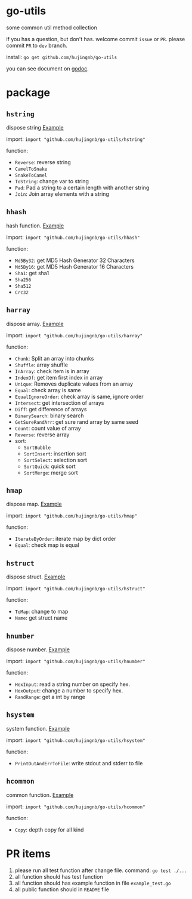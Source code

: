 # go-utils

some common util method collection

if you has a question, but don't has. welcome commit `issue` or `PR`. please commit `PR` to `dev` branch.

install: `go get github.com/hujingnb/go-utils`

you can see document on [godoc](https://pkg.go.dev/github.com/hujingnb/go-utils).

# package 

## `hstring`

dispose string [Example](./hstring/example_test.go)

import: `import "github.com/hujingnb/go-utils/hstring"`

function:

* `Reverse`: reverse string
* `CamelToSnake`
* `SnakeToCamel`
* `ToString`: change var to string
* `Pad`: Pad a string to a certain length with another string
* `Join`: Join array elements with a string

## `hhash`

hash function. [Example](./hhash/example_test.go)

import: `import "github.com/hujingnb/go-utils/hhash"`

function:

* `Md5By32`: get MD5 Hash Generator 32 Characters
* `Md5By16`: get MD5 Hash Generator 16 Characters
* `Sha1`: get sha1
* `Sha256`
* `Sha512`
* `Crc32`

## `harray`

dispose array. [Example](./harray/example_test.go)

import: `import "github.com/hujingnb/go-utils/harray"`

function:

* `Chunk`:  Split an array into chunks
* `Shuffle`: array shuffle
* `InArray`: check item is in array
* `IndexOf`: get item first index in array
* `Unique`: Removes duplicate values from an array
* `Equal`: check array is same
* `EqualIgnoreOrder`: check array is same, ignore order
* `Intersect`: get intersection of arrays
* `Diff`: get difference of arrays
* `BinarySearch`: binary search
* `GetSureRandArr`: get sure rand array by same seed
* `Count`: count value of array
* `Reverse`: reverse array
* sort:
    * `SortBubble`
    * `SortInsert`: insertion sort
    * `SortSelect`: selection sort
    * `SortQuick`: quick sort
    * `SortMerge`: merge sort

## `hmap`

dispose map. [Example](./hmap/example_test.go)

import: `import "github.com/hujingnb/go-utils/hmap"`

function:

* `IterateByOrder`: iterate map by dict order
* `Equal`: check map is equal

## `hstruct`

dispose struct. [Example](./hstruct/example_test.go)

import: `import "github.com/hujingnb/go-utils/hstruct"`

function:

* `ToMap`: change to map
* `Name`: get struct name

## `hnumber`

dispose number. [Example](./hnumber/example_test.go)

import: `import "github.com/hujingnb/go-utils/hnumber"`

function:

* `HexInput`: read a string number on specify hex.
* `HexOutput`: change a number to specify hex.
* `RandRange`: get a int by range

## `hsystem`

system function. [Example](./hsystem/example_test.go)

import: `import "github.com/hujingnb/go-utils/hsystem"`

function:

* `PrintOutAndErrToFile`: write stdout and stderr to file

## `hcommon`

common function. [Example](./hcommon/example_test.go)

import: `import "github.com/hujingnb/go-utils/hcommon"`

function:

* `Copy`: depth copy for all kind

# PR items

1. please run all test function after change file. command: `go test ./...`
2. all function should has test function
3. all function should has example function in file `example_test.go`
4. all public function should in `README` file